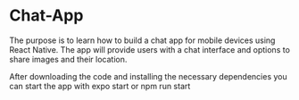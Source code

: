 # Chat-App

The purpose is to learn how to build a chat app for mobile devices using React Native. The app will
provide users with a chat interface and options to share images and their
location.

After downloading the code and installing the necessary dependencies you can start the app with expo start or npm run start

